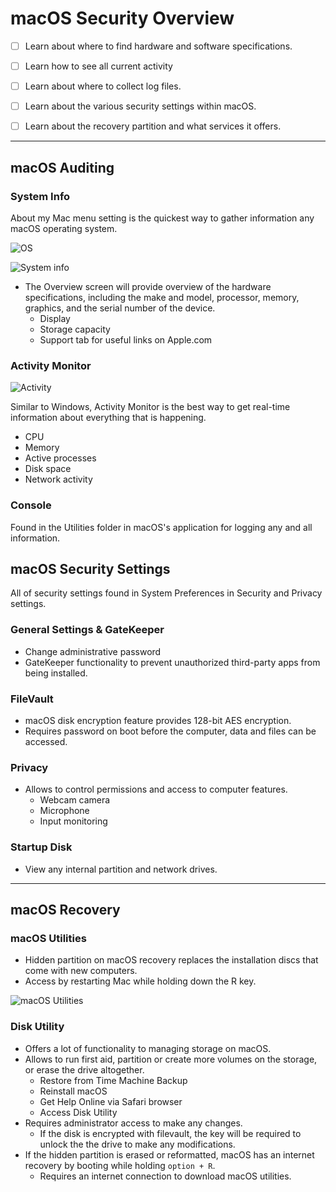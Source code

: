 
# macOS Security Overview

- [ ] Learn about where to find hardware and software specifications.
- [ ] Learn how to see all current activity
- [ ] Learn about where to collect log files.

- [ ] Learn about the various security settings within macOS.

- [ ] Learn about the recovery partition and what services it offers.

---

## macOS Auditing

### System Info

About my Mac menu setting is the quickest way to gather information any macOS operating system.

![OS](https://support.apple.com/library/content/dam/edam/applecare/images/en_US/macbookpro/macos-sierra-macbookpro-apple-menu-about-this-mac-system-info.jpg)

![System info](https://www.howtogeek.com/thumbcache/2/200/c3b95b0063665c7a2debaf5bb4e644d1/wp-content/uploads/2015/05/img_555e1ca7180ff.png)

- The Overview screen will provide overview of the hardware specifications, including the make and model, processor, memory, graphics, and the serial number of the device.
  - Display
  - Storage capacity
  - Support tab for useful links on Apple.com

### Activity Monitor

![Activity](https://www.intego.com/mac-security-blog/wp-content/uploads/2017/02/cpu.png)

Similar to Windows, Activity Monitor is the best way to get real-time information about everything that is happening.

- CPU
- Memory
- Active processes
- Disk space
- Network activity

### Console

Found in the Utilities folder in macOS's application for logging any and all information.

## macOS Security Settings

All of security settings found in System Preferences in Security and Privacy settings.

### General Settings & GateKeeper

- Change administrative password
- GateKeeper functionality to prevent unauthorized third-party apps from being installed.

### FileVault

- macOS disk encryption feature provides 128-bit AES encryption.
- Requires password on boot before the computer, data and files can be accessed.

### Privacy

- Allows to control permissions and access to computer features.
  - Webcam camera
  - Microphone
  - Input monitoring

### Startup Disk

- View any internal partition and network drives.

---

## macOS Recovery

### macOS Utilities

- Hidden partition on macOS recovery replaces the installation discs that come with new computers.
- Access by restarting Mac while holding down the R key.

![macOS Utilities](https://www.cisdem.com/resource/attach/file/images/macos-utilities.jpg)

### Disk Utility

- Offers a lot of functionality to managing storage on macOS.
- Allows to run first aid, partition or create more volumes on the storage, or erase the drive altogether.
  - Restore from Time Machine Backup
  - Reinstall macOS
  - Get Help Online via Safari browser
  - Access Disk Utility
- Requires administrator access to make any changes.
  - If the disk is encrypted with filevault, the key will be required to unlock the the drive to make any modifications.
- If the hidden partition is erased or reformatted, macOS has an internet recovery by booting while holding `option + R`.
  - Requires an internet connection to download macOS utilities.
